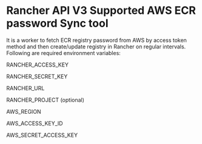 # Rancher API V3 Supported AWS ECR password Sync tool


It is a worker to fetch ECR registry password from AWS by access token method and then create/update registry in Rancher on regular intervals. Following are required environment variables:


RANCHER_ACCESS_KEY

RANCHER_SECRET_KEY

RANCHER_URL

RANCHER_PROJECT (optional)

AWS_REGION

AWS_ACCESS_KEY_ID

AWS_SECRET_ACCESS_KEY
